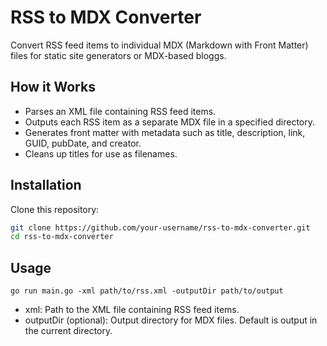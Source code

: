# RSS to MDX Converter

Convert RSS feed items to individual MDX (Markdown with Front Matter) files for static site generators or MDX-based bloggs.

## How it Works

- Parses an XML file containing RSS feed items.
- Outputs each RSS item as a separate MDX file in a specified directory.
- Generates front matter with metadata such as title, description, link, GUID, pubDate, and creator.
- Cleans up titles for use as filenames.


## Installation


Clone this repository:

```bash
git clone https://github.com/your-username/rss-to-mdx-converter.git
cd rss-to-mdx-converter
```
  

## Usage 

```
go run main.go -xml path/to/rss.xml -outputDir path/to/output
```
  
- xml: Path to the XML file containing RSS feed items.
- outputDir (optional): Output directory for MDX files. Default is output in the current directory.



